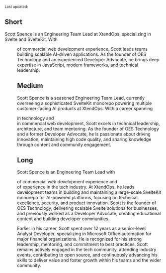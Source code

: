 <script>
  import {
    DateDistance as DD, 
    DateUpdated, 
    Small, 
  } from '$lib/components'
</script>

<Small>
  Last updated: <DateUpdated date="2025-04-18" small="true" />
</Small>

## Short

Scott Spence is an Engineering Team Lead at XtendOps, specializing in
Svelte and SvelteKit. With <DD date="2018-03-18" /> of commercial web
development experience, Scott leads teams building scalable AI-driven
applications. As the founder of OES Technology and an experienced
Developer Advocate, he brings deep expertise in JavaScript, modern
frameworks, and technical leadership.

## Medium

Scott Spence is a seasoned Engineering Team Lead, currently overseeing
a sophisticated SvelteKit monorepo powering multiple customer-facing
AI products at XtendOps. With a career spanning

<DD date="2006-04-01" /> in technology and <DD date="2018-03-18" /> in
commercial web development, Scott excels in technical leadership,
architecture, and team mentoring. As the founder of OES Technology and
a former Developer Advocate, he is passionate about driving
innovation, maintaining high code quality, and sharing knowledge
through content and community engagement.

## Long

Scott Spence is an Engineering Team Lead with <DD date="2018-03-18" />
of commercial web development experience and <DD date="2006-04-01" />
of experience in the tech industry. At XtendOps, he leads development
teams in building and maintaining a large-scale SvelteKit monorepo for
AI-powered platforms, focusing on technical excellence, security, and
product innovation. Scott is the founder of OES Technology, delivering
scalable Svelte solutions for businesses, and previously worked as a
Developer Advocate, creating educational content and building
developer communities.

Earlier in his career, Scott spent over 12 years as a senior-level
Analyst Developer, specializing in Microsoft Office automation for
major financial organizations. He is recognized for his strong
leadership, mentoring, and commitment to best practices. Scott remains
actively engaged in the tech community, attending industry events,
contributing to open source, and continuously advancing his skills to
deliver value and foster growth within his teams and the wider
community.

